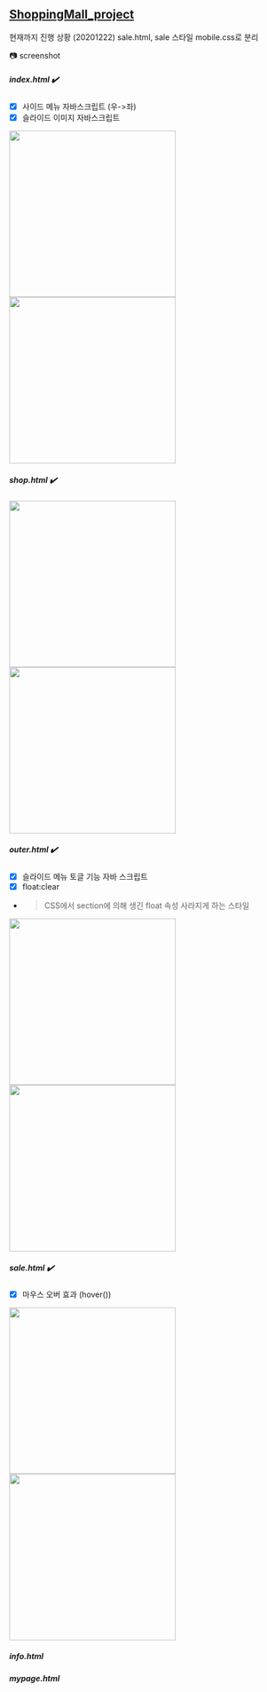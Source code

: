 ## [ShoppingMall_project](https://github.com/sieunlee97/project_markdown/blob/main/README.md)

현재까지 진행 상황 (20201222) sale.html, sale 스타일 mobile.css로 분리

:camera: screenshot

##### index.html :heavy_check_mark:

- [X] 사이드 메뉴 자바스크립트 (우->좌)
- [X] 슬라이드 이미지 자바스크립트 

<div>
<img width="300" align="left" src="https://user-images.githubusercontent.com/63999784/102886949-662f6800-4499-11eb-8e1a-75fb3637afcc.png"> 
<img width="300" src="https://user-images.githubusercontent.com/63999784/102886806-27011700-4499-11eb-8c23-b6f9dfcd9bb2.png">
</div>

##### shop.html :heavy_check_mark:
<div>
<img width="300" align="left" src="https://user-images.githubusercontent.com/63999784/101509239-e777fc80-39bb-11eb-9eec-d968eeeea44a.png"> 
<img width="300" src="https://user-images.githubusercontent.com/63999784/101509320-fd85bd00-39bb-11eb-9743-ca7f5051bbd0.png">
</div>

##### outer.html :heavy_check_mark:

- [X] 슬라이드 메뉴 토글 기능 자바 스크립트
- [X] float:clear 
- > CSS에서 section에 의해 생긴 float 속성 사라지게 하는 스타일 

<div>
<img width="300" align="left" src="https://user-images.githubusercontent.com/63999784/103437295-36d2e500-4c69-11eb-9339-5c67f41f88ab.png"> 
<img width="300" src="https://user-images.githubusercontent.com/63999784/103437306-4e11d280-4c69-11eb-8c70-fad0655bead6.png">
</div>

##### sale.html :heavy_check_mark:

- [X] 마우스 오버 효과 (hover()) 

<div>
<img width="300" align="left" src="https://user-images.githubusercontent.com/63999784/102886201-0a181400-4498-11eb-8589-04baf3ceeb23.png">
<img width="300" src="https://user-images.githubusercontent.com/63999784/102886599-be199f00-4498-11eb-8886-3d4fa5c1beb3.png">
</div>

##### info.html 
##### mypage.html